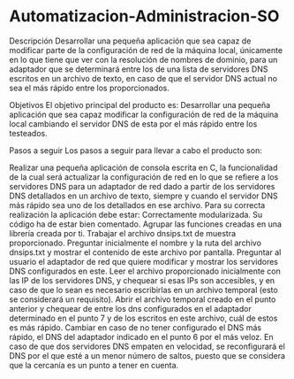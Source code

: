 # Automatizacion-Administracion-SO

Descripción 
Desarrollar una pequeña aplicación que sea capaz de modificar parte de la configuración de red de la máquina local, únicamente en lo que tiene que ver con la resolución de nombres de dominio, para un adaptador que se determinará entre los de una lista de servidores DNS escritos en un archivo de texto, en caso de que el servidor DNS actual no sea el más rápido entre los proporcionados.

Objetivos 
El objetivo principal del producto es:
Desarrollar una pequeña aplicación que sea capaz modificar la configuración de red de la máquina local cambiando el servidor DNS de esta por el más rápido entre los testeados.

Pasos a seguir
Los pasos a seguir para llevar a cabo el producto son:

Realizar una pequeña aplicación de consola escrita en C, la funcionalidad de la cual será actualizar la configuración de red en lo que se refiere a los servidores DNS para un adaptador de red dado a partir de los servidores DNS detallados en un archivo de texto, siempre y cuando el servidor DNS más rápido sea uno de los detallados en ese archivo. Para su correcta realización la aplicación debe estar: 
Correctamente modularizada.
Su código ha de estar bien comentado.
Agrupar las funciones creadas en una librería creada por ti.
Trabajar el archivo dnsips.txt de muestra proporcionado.
Preguntar inicialmente el nombre y la ruta del archivo dnsips.txt y mostrar  el contenido de este archivo por pantalla.
Preguntar al usuario el adaptador de red que quiere modificar y mostrar los servidores DNS configurados en este.
Leer el archivo proporcionado inicialmente con las IP de los servidores DNS, y chequear si esas IPs son accesibles, y en caso de que lo sean es necesario escribirlas en un archivo temporal (esto se considerará un requisito).
Abrir el archivo temporal creado en el punto anterior y chequear de entre los dns configurados en el adaptador determinado en el punto 7 y de los escritos en este archivo, cuál de estos es más rápido.
Cambiar en caso de no tener configurado el DNS más rápido, el DNS del adaptador indicado en el punto 6 por el más veloz.
En caso de que dos servidores DNS empaten en velocidad, se reconfigurará el DNS por el que esté a un menor número de saltos, puesto que se considera que la cercanía es un punto a tener en cuenta.
